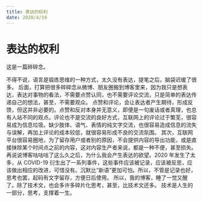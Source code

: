 ```yaml
---
title: 表达的权利
date: 2020/4/19
---
```


# 表达的权利
这是一篇碎碎念。
<!--more-->
不得不说，语言是锻炼思维的一种方式，太久没有表达，提笔之后，脑袋迟缓了很多。
后面，打算把很多碎碎念从微博、朋友圈搬到博客里来，因为我只是想表达，表达对事物的看法，不需要点赞认同，也不需要评论交流，只是简单的表达传递自己的想法，甚至，不需要观众。
点赞和评论，会让表达者产生期待，形成反馈，但这并非必要的。点赞和反对本身并无意义，即便是一句废话或者真理，也总有人站不同的观点。评论也不是交流的良好方式，互联网上的评论过于繁芜，很容易成为信息垃圾。缺少肢体、语气、表情的纯文字交流，也很容易造成信息的流失与误解，再加上评论的成本较低，就很容易形成不良的交流氛围。
其次，互联网平台很容易圈地，为了留存用户或者别的原因，不会提供内容的导出功能，或是直接抹除某个时间点之前的内容，这对内容生产者来说，都是一种不便，甚至损失。
再说说博客咕咕咕了这么久之后，为什么我会产生表达的欲望。2020 年发生了太多，从 COVID-19 衍生出了一系列事件，这些事件应该被记录，应该被反思，应该做出相应的改进，可惜没有。沉默比“新语”更加可怕。所以，不管是记录也好，思考也罢，起码有文字留存，方便日后使用。
所以，我的博客，睡了一觉又醒了。除了技术文，也会多许多碎片化思考，甚至，比技术文还多。
技术是人生的一部分，思考，支撑着一生。
